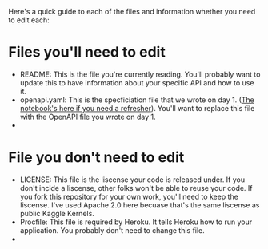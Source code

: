 Here's a quick guide to each of the files and information whether you need to edit each:

# Files you'll need to edit

* README: This is the file you're currently reading. You'll probably want to update this to have information about your specific API and how to use it.
* openapi.yaml: This is the specficiation file that we wrote on day 1. ([The notebook's here if you need a refresher](https://www.kaggle.com/rtatman/careercon-intro-to-apis)). You'll want to replace this file with the OpenAPI file you wrote on day 1. 
* 

# File you don't need to edit

* LICENSE: This file is the liscense your code is released under. If you don't inclde a liscense, other folks won't be able to reuse your code. If you fork this repository for your own work, you'll need to keep the liscense. I've used Apache 2.0 here becuase that's the same liscense as public Kaggle Kernels. 
* Procfile: This file is required by Heroku. It tells Heroku how to run your application. You probably don't need to change this file. 
* 
